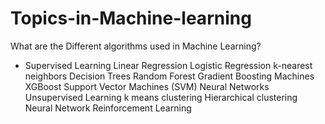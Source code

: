 # Topics-in-Machine-learning

What are the Different algorithms used in Machine Learning?
* Supervised Learning
Linear Regression
Logistic Regression
k-nearest neighbors
Decision Trees
Random Forest
Gradient Boosting Machines
XGBoost
Support Vector Machines (SVM)
Neural Networks
Unsupervised Learning
k means clustering
Hierarchical clustering
Neural Network
Reinforcement Learning
